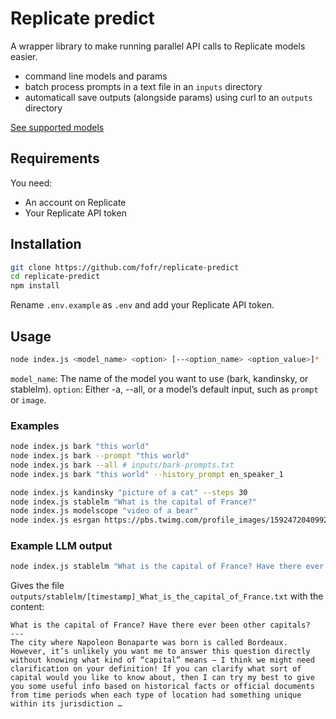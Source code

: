 # Replicate predict

A wrapper library to make running parallel API calls to Replicate models easier.

- command line models and params
- batch process prompts in a text file in an `inputs` directory
- automaticall save outputs (alongside params) using curl to an `outputs` directory

[See supported models](https://github.com/fofr/replicate-predict/tree/main/models)

## Requirements

You need:

- An account on Replicate
- Your Replicate API token

## Installation

```sh
git clone https://github.com/fofr/replicate-predict
cd replicate-predict
npm install
```

Rename `.env.example` as `.env` and add your Replicate API token.

## Usage

```sh
node index.js <model_name> <option> [--<option_name> <option_value>]*
```

`model_name`: The name of the model you want to use (bark, kandinsky, or stablelm).
`option`: Either -a, --all, or a model’s default input, such as `prompt` or `image`.

### Examples

```sh
node index.js bark "this world"
node index.js bark --prompt "this world"
node index.js bark --all # inputs/bark-prompts.txt
node index.js bark "this world" --history_prompt en_speaker_1

node index.js kandinsky "picture of a cat" --steps 30
node index.js stablelm "What is the capital of France?"
node index.js modelscope "video of a bear"
node index.js esrgan https://pbs.twimg.com/profile_images/1592472040992284674/oo_p8ahp_400x400.jpg
```

### Example LLM output

```sh
node index.js stablelm "What is the capital of France? Have there ever been other capitals?"
```

Gives the file `outputs/stablelm/[timestamp]_What_is_the_capital_of_France.txt` with the content:

```
What is the capital of France? Have there ever been other capitals?
---
The city where Napoleon Bonaparte was born is called Bordeaux. However, it’s unlikely you want me to answer this question directly without knowing what kind of “capital” means – I think we might need clarification on your definition! If you can clarify what sort of capital would you like to know about, then I can try my best to give you some useful info based on historical facts or official documents from time periods when each type of location had something unique within its jurisdiction …
```
